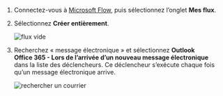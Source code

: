 1. Connectez-vous à [Microsoft Flow](https://flow.microsoft.com), puis sélectionnez l’onglet **Mes flux**.
2. Sélectionnez **Créer entièrement**.
   
    ![flux vide](includes/media/email-triggers/email-triggers-create-blank.png)
3. Recherchez « message électronique » et sélectionnez **Outlook Office 365 - Lors de l’arrivée d’un nouveau message électronique** dans la liste des déclencheurs. Ce déclencheur s’exécute chaque fois qu’un message électronique arrive.
   
    ![rechercher un courrier](includes/media/email-triggers/email-triggers-1.png)

